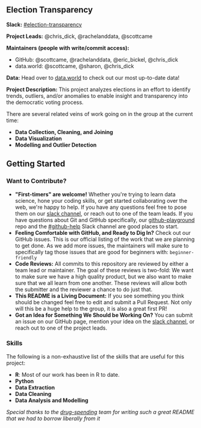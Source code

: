 ## Election Transparency

**Slack:** [#election-transparency](https://datafordemocracy.slack.com/messages/election-transparency)

**Project Leads:** @chris_dick, @rachelanddata, @scottcame

**Maintainers (people with write/commit access):**
* GitHub: @scottcame, @rachelanddata, @eric_bickel, @chris_dick
* data.world: @scottcame, @sharon, @chris_dick

**Data:** Head over to [data.world](https://data.world/data4democracy/election-transparency) to check out our most up-to-date data!

**Project Description:** This project analyzes elections in an effort to identify trends, outliers, and/or anomalies to enable insight and transparency into the democratic voting process. 

There are several related veins of work going on in the group at the current time:
* **Data Collection, Cleaning, and Joining**
* **Data Visualization**
* **Modelling and Outlier Detection**

## Getting Started

### Want to Contribute?
* **"First-timers" are welcome!** Whether you're trying to learn data science, hone your coding skills, or get started collaborating over the web, we're happy to help. If you have any questions feel free to pose them on our [slack channel](https://datafordemocracy.slack.com/messages/election-transparency), or reach out to one of the team leads. If you have questions about Git and GitHub specifically, our [github-playground](https://github.com/Data4Democracy/github-playground) repo and the [#github-help](https://datafordemocracy.slack.com/messages/github-help) Slack channel are good places to start.
* **Feeling Comfortable with GitHub, and Ready to Dig In?** Check out our GitHub issues. This is our official listing of the work that we are planning to get done. As we add more issues, the maintainers will make sure to specifically tag those issues that are good for beginners with: `beginner-friendly`
* **Code Reviews:** All commits to this repository are reviewed by either a team lead or maintainer. The goal of these reviews is two-fold: We want to make sure we have a high quality product, but we also want to make sure that we all learn from one another. These reviews will allow both the submitter and the reviewer a chance to do just that.
* **This README is a Living Document:** If you see something you think should be changed feel free to edit and submit a Pull Request. Not only will this be a huge help to the group, it is also a great first PR!
* **Got an Idea for Something We Should be Working On?** You can submit an issue on our GitHub page, mention your idea on the [slack channel](https://datafordemocracy.slack.com/messages/election-transparency), or reach out to one of the project leads.

### Skills
The following is a non-exhaustive list of the skills that are useful for this project:
* **R**: Most of our work has been in R to date.
* **Python**
* **Data Extraction**
* **Data Cleaning**
* **Data Analysis and Modelling**

*Special thanks to the [drug-spending](https://github.com/Data4Democracy/drug-spending) team for writing such a great README that we had to borrow liberally from it*
